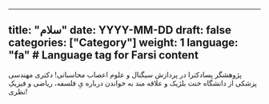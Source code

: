 
---
title: "سلام"
date: YYYY-MM-DD
draft: false
categories: ["Category"]
weight: 1
language: "fa"  # Language tag for Farsi content
---
پژوهشگر پسادکترا در پردازش سیگنال و علوم اعصاب محاسباتی! دکتری مهندسی پزشکی از دانشگاه خنت بلژیک  و علاقه مند به خواندن درباره یِ فلسفه، ریاضی و فیزیکِ نظری!